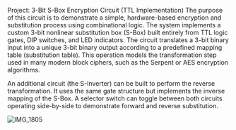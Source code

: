 Project: 3-Bit S-Box Encryption Circuit (TTL Implementation)
The purpose of this circuit is to demonstrate a simple, hardware-based encryption and substitution process using combinational logic. The system implements a custom 3-bit nonlinear substitution box (S-Box) built entirely from TTL logic gates, DIP switches, and LED indicators. The circuit translates a 3-bit binary input into a unique 3-bit binary output according to a predefined mapping table (substitution table). This operation models the transformation step used in many modern block ciphers, such as the Serpent or AES encryption algorithms. 

An additional circuit (the S-Inverter) can be built to perform the reverse transformation.
It uses the same gate structure but implements the inverse mapping of the S-Box. A selector switch can toggle between both circuits operating side-by-side to demonstrate forward and reverse substitution.

![IMG_1805](https://github.com/user-attachments/assets/57fbb818-174c-4ec4-8fb4-7ca903710acc)

